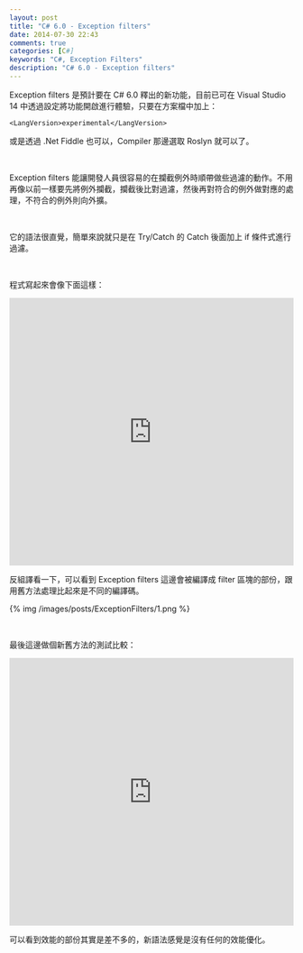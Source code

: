 ```yaml
---
layout: post
title: "C# 6.0 - Exception filters"
date: 2014-07-30 22:43
comments: true
categories: [C#]
keywords: "C#, Exception Filters"
description: "C# 6.0 - Exception filters"
---
```


Exception filters 是預計要在 C# 6.0 釋出的新功能，目前已可在 Visual Studio 14 中透過設定將功能開啟進行體驗，只要在方案檔中加上：

<!-- More -->

    <LangVersion>experimental</LangVersion>

或是透過 .Net Fiddle 也可以，Compiler 那邊選取 Roslyn 就可以了。

<br/>

Exception filters 能讓開發人員很容易的在攔截例外時順帶做些過濾的動作。不用再像以前一樣要先將例外攔截，攔截後比對過濾，然後再對符合的例外做對應的處理，不符合的例外則向外擴。

<br/>

它的語法很直覺，簡單來說就只是在 Try/Catch 的 Catch 後面加上 if 條件式進行過濾。

<br/>

程式寫起來會像下面這樣：

<iframe width="100%" height="475" src="https://dotnetfiddle.net/Widget/bS323c" frameborder="0"></iframe>  

<br/>

反組譯看一下，可以看到 Exception filters 這邊會被編譯成 filter 區塊的部份，跟用舊方法處理比起來是不同的編譯碼。  

{% img /images/posts/ExceptionFilters/1.png %}

<br/>

最後這邊做個新舊方法的測試比較：

<iframe width="100%" height="475" src="https://dotnetfiddle.net/Widget/9sBem3" frameborder="0"></iframe>  

<br/>

可以看到效能的部份其實是差不多的，新語法感覺是沒有任何的效能優化。
